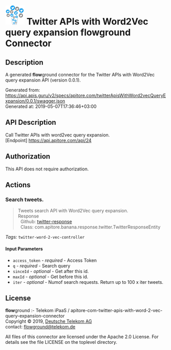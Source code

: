 # ![LOGO](logo.png) Twitter APIs with Word2Vec query expansion **flow**ground Connector

## Description

A generated **flow**ground connector for the Twitter APIs with Word2Vec query expansion API (version 0.0.1).

Generated from: https://api.apis.guru/v2/specs/apitore.com/twitterApisWithWord2vecQueryExpansion/0.0.1/swagger.json<br/>
Generated at: 2019-05-07T17:36:46+03:00

## API Description

Call Twitter APIs with word2vec query expansion.<BR />[Endpoint] https://api.apitore.com/api/24

## Authorization

This API does not require authorization.

## Actions

### Search tweets.

> Tweets search API with Word2Vec query expansion.<BR />Response<BR />&nbsp; Github: <a href="https://github.com/keigohtr/apitore-response-parent/tree/master/twitter-response">twitter-response</a><BR />&nbsp; Class: com.apitore.banana.response.twitter.TwitterResponseEntity<BR />

*Tags:* `twitter-word-2-vec-controller`

#### Input Parameters
* `access_token` - _required_ - Access Token
* `q` - _required_ - Search query
* `sinceId` - _optional_ - Get after this id.
* `maxId` - _optional_ - Get before this id.
* `iter` - _optional_ - Numof search requests. Return up to 100 x iter tweets.

## License

**flow**ground :- Telekom iPaaS / apitore-com-twitter-apis-with-word-2-vec-query-expansion-connector<br/>
Copyright © 2019, [Deutsche Telekom AG](https://www.telekom.de)<br/>
contact: flowground@telekom.de

All files of this connector are licensed under the Apache 2.0 License. For details
see the file LICENSE on the toplevel directory.
